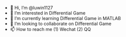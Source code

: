 - 👋 Hi, I’m @luwin1127
- 👀 I’m interested in Differential Game
- 🌱 I’m currently learning Differential Game in MATLAB
- 💞️ I’m looking to collaborate on Differential Game
- 📫 How to reach me (1) Wechat (2) QQ

<!---
luwin1127/luwin1127 is a ✨ special ✨ repository because its `README.md` (this file) appears on your GitHub profile.
You can click the Preview link to take a look at your changes.
--->

